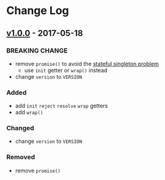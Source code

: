 # Change Log

## [v1.0.0] - 2017-05-18

### BREAKING CHANGE

- remove `promise()` to avoid the [stateful singleton problem](https://ssr.vuejs.org/en/structure.html#avoid-stateful-singletons)
  - use `init` getter or `wrap()` instead
- change `version` to `VERSION`

### Added

- add `init` `reject` `resolve` `wrap` getters
- add `wrap()`

### Changed

- change `version` to `VERSION`

### Removed

- remove `promise()`

[v1.0.0]: https://github.com/ooxif/vue-vuex-promise-store/compare/v0.4.0...v1.0.0
